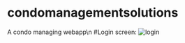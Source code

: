 # condomanagementsolutions
A condo managing webapp\n
#Login screen:
![login](https://user-images.githubusercontent.com/78657808/178756259-810d886d-02a5-44e0-b7e3-d8805262f1e7.jpg)
